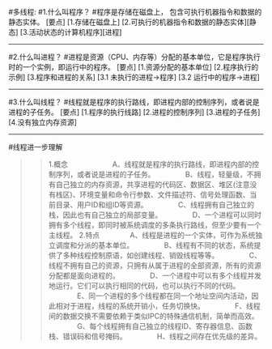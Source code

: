#多线程:
#1.什么叫程序？
#程序是存储在磁盘上， 包含可执行机器指令和数据的静态实体。
[要点]
[1.存储在磁盘上]
[2.可执行的机器指令和数据的静态实体][静态]
[3.活动状态的计算机程序][进程]
****************************
#2.什么叫进程？
#进程是资源（CPU、内存等）分配的基本单位，它是程序执行时的一个实例，即运行中的程序。
[要点]
[1.资源分配的基本单位]
[2.程序执行的示例]
[3.程序和进程的关系] 
[3.1 未执行的进程->程序]
[3.2 运行中的程序->进程]
****************************
#3.什么叫线程？
#线程就是程序的执行路线，即进程内部的控制序列，或者说是进程的子任务。
[要点]
[1.程序的执行线路]
[2.进程的控制序列]
[3.进程的子任务]
[4.没有独立内存资源]
****************************

#线程进一步理解
>>1.概念　　
　　　　A、线程就是程序的执行路线，即进程内部的控制序列，或者说是进程的子任务。
　　　　B、线程，轻量级，不拥有自己独立的内存资源，共享进程的代码区、数据区、堆区(注意没有栈区)、环境变量和命令行参数、文件描述符、信号处理函数、当前目录、用户ID和组ID等资源。
　　　　C、线程拥有自己独立的栈，因此也有自己独立的局部变量。
　　　　D、一个进程可以同时拥有多个线程，即同时被系统调度的多条执行路线，但至少要有一个主线程。
>>2.特点
　　　　A、线程是进程的一个实体，可作为系统独立调度和分派的基本单位。
　　　　B、线程有不同的状态，系统提供了多种线程控制原语，如创建线程、销毁线程等等。
　　　　C、线程不拥有自己的资源，只拥有从属于进程的全部资源，所有的资源分配都是面向进程的。
　　　　D、一个进程中可以有多个线程并发地运行。它们可以执行相同的代码，也可以执行不同的代码。
　　　　E、同一个进程的多个线程都在同一个地址空间内活动，因此相对于进程，线程的系统开销小，任务切换快。
　　　　F、线程间的数据交换不需要依赖于类似IPC的特殊通信机制，简单而高效。
　　　　G、每个线程拥有自己独立的线程ID、寄存器信息、函数栈、错误码和信号掩码。
　　　　H、线程之间存在优先级的差异。